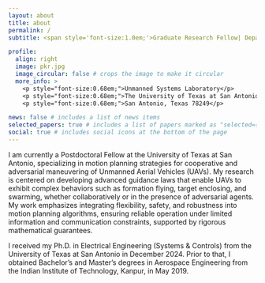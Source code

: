 ```yaml
---
layout: about
title: about
permalink: /
subtitle: <span style='font-size:1.0em;'>Graduate Research Fellow| Department of Electrical Engineering</span>

profile:
  align: right
  image: pkr.jpg
  image_circular: false # crops the image to make it circular
  more_info: >
    <p style="font-size:0.68em;">Unmanned Systems Laboratory</p>
    <p style="font-size:0.68em;">The University of Texas at San Antonio</p>
    <p style="font-size:0.68em;">San Antonio, Texas 78249</p>

news: false # includes a list of news items
selected_papers: true # includes a list of papers marked as "selected={true}"
social: true # includes social icons at the bottom of the page
---
```


<p>I am currently a Postdoctoral Fellow at the University of Texas at San Antonio, specializing in motion planning strategies for cooperative and adversarial maneuvering of Unmanned Aerial Vehicles (UAVs). My research is centered on developing advanced guidance laws that enable UAVs to exhibit complex behaviors such as formation flying, target enclosing, and swarming, whether collaboratively or in the presence of adversarial agents. My work emphasizes integrating flexibility, safety, and robustness into motion planning algorithms, ensuring reliable operation under limited information and communication constraints, supported by rigorous mathematical guarantees.</p>
<p>I received my Ph.D. in Electrical Engineering (Systems & Controls) from the University of Texas at San Antonio in December 2024. Prior to that, I obtained Bachelor’s and Master’s degrees in Aerospace Engineering from the Indian Institute of Technology, Kanpur, in May 2019. </p> 
